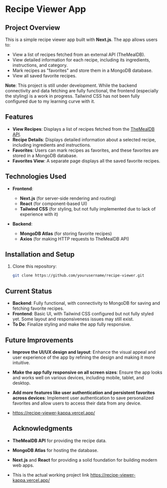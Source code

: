 # Recipe Viewer App

## Project Overview

This is a simple recipe viewer app built with **Next.js**. The app allows users to:

- View a list of recipes fetched from an external API (TheMealDB).
- View detailed information for each recipe, including its ingredients, instructions, and category.
- Mark recipes as "favorites" and store them in a MongoDB database.
- View all saved favorite recipes.

**Note**: This project is still under development. While the backend connectivity and data fetching are fully functional, the frontend (especially the styling) is a work in progress. Tailwind CSS has not been fully configured due to my learning curve with it.

## Features

- **View Recipes**: Displays a list of recipes fetched from the [TheMealDB API](https://www.themealdb.com/).
- **Recipe Details**: Displays detailed information about a selected recipe, including ingredients and instructions.
- **Favorites**: Users can mark recipes as favorites, and these favorites are stored in a MongoDB database.
- **Favorites View**: A separate page displays all the saved favorite recipes.

## Technologies Used

- **Frontend**: 
  - **Next.js** (for server-side rendering and routing)
  - **React** (for component-based UI)
  - **Tailwind CSS** (for styling, but not fully implemented due to lack of experience with it)

- **Backend**:
  - **MongoDB Atlas** (for storing favorite recipes)
  - **Axios** (for making HTTP requests to TheMealDB API)

## Installation and Setup

1. Clone this repository:
   ```bash
   git clone https://github.com/yourusername/recipe-viewer.git
   
 ## Current Status

- **Backend**: Fully functional, with connectivity to MongoDB for saving and fetching favorite recipes.
- **Frontend**: Basic UI, with Tailwind CSS configured but not fully styled yet. Some layout and responsiveness issues may still exist.
- **To Do**: Finalize styling and make the app fully responsive.

## Future Improvements

- **Improve the UI/UX design and layout**: Enhance the visual appeal and user experience of the app by refining the design and making it more intuitive.
- **Make the app fully responsive on all screen sizes**: Ensure the app looks and works well on various devices, including mobile, tablet, and desktop.
- **Add more features like user authentication and persistent favorites across devices**: Implement user authentication to save personalized favorites and allow users to access their data from any device.
- https://recipe-viewer-kappa.vercel.app/

  ## Acknowledgments

- **TheMealDB API** for providing the recipe data.
- **MongoDB Atlas** for hosting the database.
- **Next.js** and **React** for providing a solid foundation for building modern web apps.
- This is the actual working project link  https://recipe-viewer-kappa.vercel.app/
